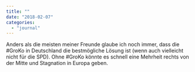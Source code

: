 ```yaml
---
title: ""
date: "2018-02-07"
categories: 
  - "journal"
---
```


Anders als die meisten meiner Freunde glaube ich noch immer, dass die #GroKo in Deutschland die bestmögliche Lösung ist (wenn auch vielleicht nicht für die SPD). Ohne #GroKo könnte es schnell eine Mehrheit rechts von der Mitte und Stagnation in Europa geben.

